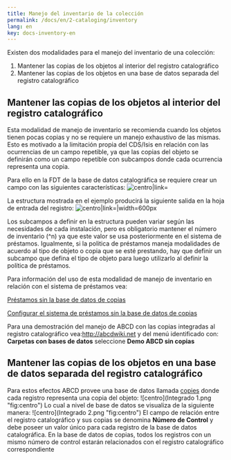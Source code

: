 ```yaml
---
title: Manejo del inventario de la colección
permalink: /docs/en/2-cataloging/inventory
lang: en
key: docs-inventory-en
---
```



Existen dos modalidades para el manejo del inventario de una colección:

1.  Mantener las copias de los objetos al interior del registro
    catalográfico
2.  Mantener las copias de los objetos en una base de datos separada del
    registro catalográfico

Mantener las copias de los objetos al interior del registro catalográfico
-------------------------------------------------------------------------

Esta modalidad de manejo de inventario se recomienda cuando los objetos
tienen pocas copias y no se requiere un manejo exhaustivo de las mismas.
Esto es motivado a la limitación propia del CDS/Isis en relación con las
ocurrencias de un campo repetible, ya que las copias del objeto se
definirán como un campo repetible con subcampos donde cada ocurrencia
representa una copia.

Para ello en la FDT de la base de datos catalográfica se requiere crear
un campo con las siguientes características:
![centro|link=](Estructurafdt101.png "fig:centro|link=")

La estructura mostrada en el ejemplo producirá la siguiente salida en la
hoja de entrada del registro:
![centro|link=|width=600px](Formatoentrada101.png "fig:centro|link=|width=600px")

Los subcampos a definir en la estructura pueden variar según las
necesidades de cada instalación, pero es obligatorio mantener el número
de inventario (\^n) ya que este valor se usa posteriormente en el
sistema de préstamos. Igualmente, si la politica de préstamos maneja
modalidades de acuerdo al tipo de objeto o copia que se esté prestando,
hay que definir un subcampo que defina el tipo de objeto para luego
utilizarlo al definir la política de préstamos.

Para información del uso de esta modalidad de manejo de inventario en
relación con el sistema de préstamos vea:

[Préstamos sin la base de datos de
copias](Préstamos_sin_la_base_de_datos_de_copias "wikilink")

[Configurar el sistema de préstamos sin la base de datos de
copias](Configurar_el_sistema_de_préstamos_sin_la_base_de_datos_de_copias "wikilink")

Para una demostración del manejo de ABCD con las copias integradas al
registro catalográfico
vea:[<http://abcdwiki.net>](http://abcdwiki.net/ABCD/?lang=es) y del
menú identificado con: **Carpetas con bases de datos** seleccione **Demo
ABCD sin copias**

Mantener las copias de los objetos en una base de datos separada del registro catalográfico
-------------------------------------------------------------------------------------------

Para estos efectos ABCD provee una base de datos llamada
[copies](copies "wikilink") donde cada registro representa una copia del
objeto: ![centro](Integrado 1.png "fig:centro") Lo cual a nivel de base
de datos se visualiza de la siguiente manera:
![centro](Integrado 2.png "fig:centro") El campo de relación entre el
registro catalográfico y sus copias se denomina **Número de Control** y
debe poseer un valor único para cada registro de la base de datos
catalográfica. En la base de datos de copias, todos los registros con un
mismo número de control estarán relacionados con el registro
catalográfico correspondiente
